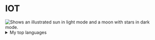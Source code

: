 # IOT




<picture>
  <img alt="Shows an illustrated sun in light mode and a moon with stars in dark mode." src="https://i.pinimg.com/originals/76/47/ec/7647ecfb510bcd1a07c8baea2436d090.jpg">
</picture>


<details>
<summary>My top languages</summary>

  
| Rank | THING-TO-RANK |
|-----:|---------------|
|     1|               |
|     2|               |
|     3|               |


|Realtime Database:      | https://console.firebase.google.com/u/0/project/test-zkz/database/test-zkz-default-rtdb/data |
|Project Console:      | https://console.firebase.google.com/project/test-zkz/overview|
|Hosting URL:      |https://test-zkz.web.app |
</details>


